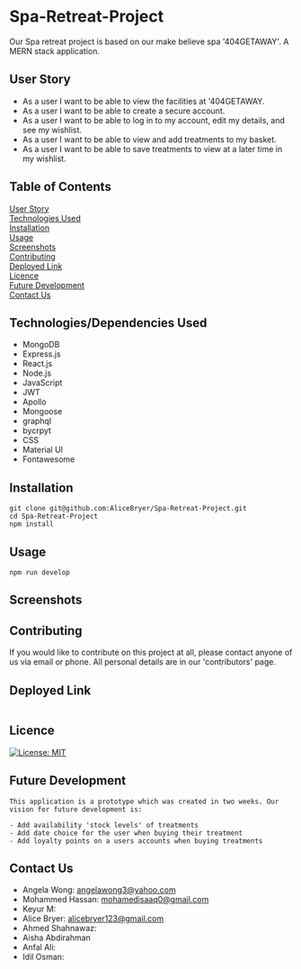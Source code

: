 # Spa-Retreat-Project

Our Spa retreat project is based on our make believe spa '404GETAWAY'. A MERN stack application. 

## User Story

- As a user I want to be able to view the facilities at '404GETAWAY.
- As a user I want to be able to create a secure account.
- As a user I want to be able to log in to my account, edit my details, and see my wishlist.
- As a user I want to be able to view and add treatments to my basket.
- As a user I want to be able to save treatments to view at a later time in my wishlist.

## Table of Contents

[User Story](#user-story)  
[Technologies Used](#technologiesdependencies-used)  
[Installation](#installation)  
[Usage](#usage)  
[Screenshots](#screenshots)  
[Contributing](#contributing)  
[Deployed Link](#deployed-link)  
[Licence](#licence)  
[Future Development](#future-development)  
[Contact Us](#contributing)

## Technologies/Dependencies Used

- MongoDB
- Express.js
- React.js
- Node.js
- JavaScript
- JWT
- Apollo
- Mongoose
- graphql
- bycrpyt
- CSS
- Material UI
- Fontawesome


## Installation

```
git clone git@github.com:AliceBryer/Spa-Retreat-Project.git
cd Spa-Retreat-Project
npm install

```

## Usage

```
npm run develop
```

## Screenshots

## Contributing

If you would like to contribute on this project at all, please contact anyone of us via email or phone. All personal details are in our 'contributors' page.

## Deployed Link

```

```

## Licence
[![License: MIT](https://img.shields.io/badge/license-MIT-green)](https://opensource.org/licenses/MIT)

## Future Development

```
This application is a prototype which was created in two weeks. Our vision for future development is:

- Add availability 'stock levels' of treatments
- Add date choice for the user when buying their treatment
- Add loyalty points on a users accounts when buying treatments
```

## Contact Us

- Angela Wong: angelawong3@yahoo.com
- Mohammed Hassan: mohamedisaaq0@gmail.com
- Keyur M:
- Alice Bryer: alicebryer123@gmail.com
- Ahmed Shahnawaz:
- Aisha Abdirahman
- Anfal Ali:
- Idil Osman:
